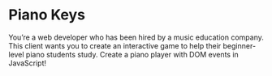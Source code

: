
# Piano Keys

You’re a web developer who has been hired by a music education company. This client wants you to create an interactive game to help their beginner-level piano students study. Create a piano player with DOM events in JavaScript!